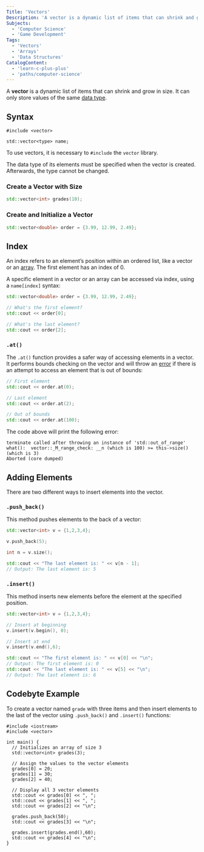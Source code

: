 ```yaml
---
Title: 'Vectors'
Description: 'A vector is a dynamic list of items that can shrink and grow in size.'
Subjects:
  - 'Computer Science'
  - 'Game Development'
Tags:
  - 'Vectors'
  - 'Arrays'
  - 'Data Structures'
CatalogContent:
  - 'learn-c-plus-plus'
  - 'paths/computer-science'
---
```


A **vector** is a dynamic list of items that can shrink and grow in size. It can only store values of the same [data type](https://www.codecademy.com/resources/docs/cpp/data-types).

## Syntax

```pseudo
#include <vector>

std::vector<type> name;
```

To use vectors, it is necessary to `#include` the `vector` library.

The data type of its elements must be specified when the vector is created. Afterwards, the type cannot be changed.

### Create a Vector with Size

```cpp
std::vector<int> grades(10);
```

### Create and Initialize a Vector

```cpp
std::vector<double> order = {3.99, 12.99, 2.49};
```

## Index

An index refers to an element’s position within an ordered list, like a vector or an [array](https://www.codecademy.com/resources/docs/cpp/arrays). The first element has an index of 0.

A specific element in a vector or an array can be accessed via index, using a `name[index]` syntax:

```cpp
std::vector<double> order = {3.99, 12.99, 2.49};

// What's the first element?
std::cout << order[0];

// What's the last element?
std::cout << order[2];
```

### `.at()`

The `.at()` function provides a safer way of accessing elements in a vector. It performs bounds checking on the vector and will throw an [error](https://www.codecademy.com/resources/docs/cpp/errors) if there is an attempt to access an element that is out of bounds:

```cpp
// First element
std::cout << order.at(0);

// Last element
std::cout << order.at(2);

// Out of bounds
std::cout << order.at(100);
```

The code above will print the following error:

```shell
terminate called after throwing an instance of 'std::out_of_range'
what():  vector::_M_range_check: __n (which is 100) >= this->size() (which is 3)
Aborted (core dumped)
```

## Adding Elements

There are two different ways to insert elements into the vector.

### `.push_back()`

This method pushes elements to the back of a vector:

```cpp
std::vector<int> v = {1,2,3,4};

v.push_back(5);

int n = v.size();

std::cout << "The last element is: " << v[n - 1];
// Output: The last element is: 5
```

### `.insert()`

This method inserts new elements before the element at the specified position.

```cpp
std::vector<int> v = {1,2,3,4};

// Insert at beginning
v.insert(v.begin(), 0);

// Insert at end
v.insert(v.end(),6);

std::cout << "The first element is: " << v[0] << "\n";
// Output: The first element is: 0
std::cout << "The last element is: " << v[5] << "\n";
// Output: The last element is: 6
```

## Codebyte Example

To create a vector named `grade` with three items and then insert elements to the last of the vector using `.push_back()` and `.insert()` functions:

```codebyte/cpp
#include <iostream>
#include <vector>

int main() {
  // Initializes an array of size 3
  std::vector<int> grades(3);

  // Assign the values to the vector elements
  grades[0] = 20;
  grades[1] = 30;
  grades[2] = 40;

  // Display all 3 vector elements
  std::cout << grades[0] << ", ";
  std::cout << grades[1] << ", ";
  std::cout << grades[2] << "\n";

  grades.push_back(50);
  std::cout << grades[3] << "\n";

  grades.insert(grades.end(),60);
  std::cout << grades[4] << "\n";
}
```
